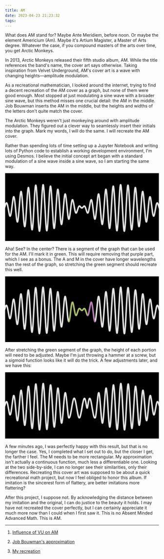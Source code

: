 ```yaml
---
title: AM
date: 2023-04-23 21:23:32
tags:
---
```



What does AM stand for? Maybe Ante Meridiem, before noon. Or maybe the element Americium (Am). Maybe it's Artium Magister, a Master of Arts degree. Whatever the case, if you compound masters of the arts over time, you get Arctic Monkeys. 

In 2013, Arctic Monkeys released their fifth studio album, AM. While the title references the band's name, the cover art says otherwise. Taking inspiration from Velvet Underground, AM's cover art is a wave with changing heights—amplitude modulation. 

As a recreational mathematician, I looked around the internet, trying to find a decent recreation of the AM cover as a graph, but none of them were good enough. Most stopped at just modulating a sine wave with a broader sine wave, but this method misses one crucial detail: the AM in the middle. Job Bouwman inserts the AM in the middle, but the heights and widths of the letters don't quite match the cover.

The Arctic Monkeys weren't just monkeying around with amplitude modulation. They figured out a clever way to seamlessly insert their initials into the graph. Mark my words, I will do the same. I will recreate the AM cover.

Rather than spending lots of time setting up a Jupyter Notebook and writing lots of Python code to establish a working development environment, I'm using Desmos. I believe the initial concept art began with a standard modulation of a sine wave inside a sine wave, so I am starting the same way.

![](/images/initial_am.png)

Aha! See? In the center? There is a segment of the graph that can be used for the AM. I'll mark it in green. This will require removing that purple part, which I see as a bonus. The A and M in the cover have longer wavelengths than the rest of the graph, so stretching the green segment should recreate this well.

![](/images/am_annotated.png)

After stretching the green segment of the graph, the height of each portion will need to be adjusted. Maybe I'm just throwing a hammer at a screw, but a sigmoid function looks like it will do the trick. A few adjustments later, and we have this:

![](/images/am_final.png)

A few minutes ago, I was perfectly happy with this result, but that is no longer the case. Yes, I completed what I set out to do, but the closer I get, the farther I feel. The M needs to be more rectangular. My approximation isn't actually a continuous function, much less a differentiable one. Looking at the two side-by-side, I can no longer see their similarities, only their differences. Recreating this cover art was supposed to be about a quick recreational math project, but now I feel obliged to honor this album. If imitation is the sincerest form of flattery, are better imitations more flattering?

After this project, I suppose not. By acknowledging the distance between my imitation and the original, I can do justice to the beauty it holds. I may have not recreated the cover perfectly, but I can certainly appreciate it much more now than I could when I first saw it. This is no Absent Minded Advanced Math. This is AM. 

---

1. [Influence of VU on AM](https://www.nme.com/news/music/arctic-monkeys-178-1266582)

2. [Job Bouwman's approximation](https://www.quora.com/What-function-is-Arctic-Monkeys-album-cover)

3. [My recreation](https://www.desmos.com/calculator/v37m6icmwg)